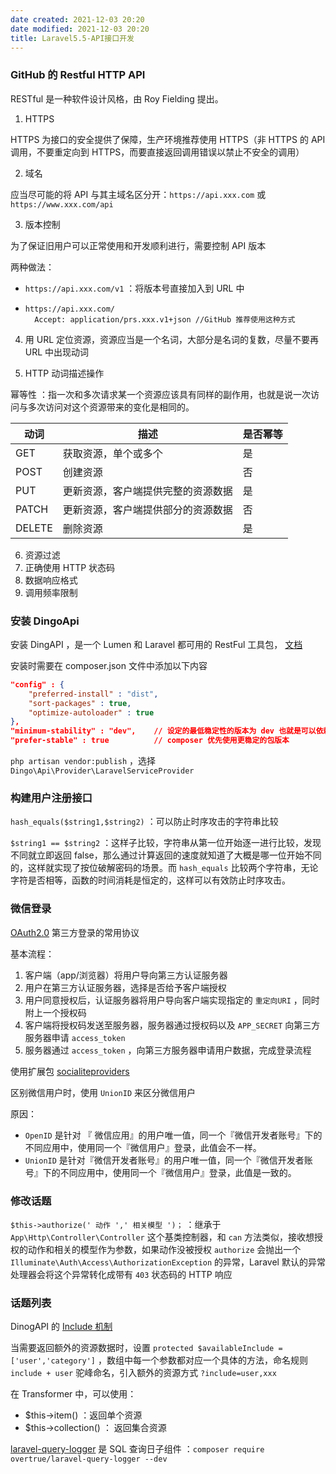 ```yaml
---
date created: 2021-12-03 20:20
date modified: 2021-12-03 20:20
title: Laravel5.5-API接口开发
---
```

### GitHub 的 Restful HTTP API

RESTful 是一种软件设计风格，由 Roy Fielding 提出。

1. HTTPS

HTTPS 为接口的安全提供了保障，生产环境推荐使用 HTTPS（非 HTTPS 的 API 调用，不要重定向到 HTTPS，而要直接返回调用错误以禁止不安全的调用）

2. 域名

应当尽可能的将 API 与其主域名区分开：`https://api.xxx.com` 或 `https://www.xxx.com/api`

3. 版本控制

为了保证旧用户可以正常使用和开发顺利进行，需要控制 API 版本

两种做法：

- `https://api.xxx.com/v1` ：将版本号直接加入到 URL 中

- ```
  https://api.xxx.com/
  	Accept: application/prs.xxx.v1+json	//GitHub 推荐使用这种方式
  ```
4. 用 URL 定位资源，资源应当是一个名词，大部分是名词的复数，尽量不要再 URL 中出现动词

5. HTTP 动词描述操作

幂等性 ：指一次和多次请求某一个资源应该具有同样的副作用，也就是说一次访问与多次访问对这个资源带来的变化是相同的。

| 动词   | 描述                               | 是否幂等 |
| ------ | ---------------------------------- | -------- |
| GET    | 获取资源，单个或多个               | 是       |
| POST   | 创建资源                           | 否       |
| PUT    | 更新资源，客户端提供完整的资源数据 | 是       |
| PATCH  | 更新资源，客户端提供部分的资源数据 | 否       |
| DELETE | 删除资源                           | 是       |

6. 资源过滤
7. 正确使用 HTTP 状态码
8. 数据响应格式
9. 调用频率限制

### 安装 DingoApi

安装 DingAPI ，是一个 Lumen 和 Laravel 都可用的 RestFul 工具包， [文档](https://github.com/liyu001989/dingo-api-wiki-zh/blob/master/API-Blueprint-Documentation.md) 

安装时需要在 composer.json 文件中添加以下内容

```json
"config" : {
    "preferred-install" : "dist",
    "sort-packages" : true,
    "optimize-autoloader" : true
},
"minimum-stability" : "dev",	// 设定的最低稳定性的版本为 dev 也就是可以依赖开发版本的扩展
"prefer-stable" : true			// composer 优先使用更稳定的包版本
```

`php artisan vendor:publish` ，选择 `Dingo\Api\Provider\LaravelServiceProvider`

### 构建用户注册接口

`hash_equals($string1,$string2)` ：可以防止时序攻击的字符串比较

`$string1 == $string2` ：这样子比较，字符串从第一位开始逐一进行比较，发现不同就立即返回 false，那么通过计算返回的速度就知道了大概是哪一位开始不同的，这样就实现了按位破解密码的场景。而 `hash_equals` 比较两个字符串，无论字符是否相等，函数的时间消耗是恒定的，这样可以有效防止时序攻击。

### 微信登录

[OAuth2.0](http://www.ruanyifeng.com/blog/2014/05/oauth_2_0.html) 第三方登录的常用协议

基本流程：

1. 客户端（app/浏览器）将用户导向第三方认证服务器
2. 用户在第三方认证服务器，选择是否给予客户端授权
3. 用户同意授权后，认证服务器将用户导向客户端实现指定的 `重定向URI` ，同时附上一个授权码
4. 客户端将授权码发送至服务器，服务器通过授权码以及 `APP_SECRET` 向第三方服务器申请 `access_token`
5. 服务器通过 `access_token` ，向第三方服务器申请用户数据，完成登录流程

使用扩展包 [socialiteproviders](https://socialiteproviders.github.io/) 

区别微信用户时，使用 `UnionID` 来区分微信用户

原因：

- `OpenID` 是针对 『 微信应用』的用户唯一值，同一个『微信开发者账号』下的不同应用中，使用同一个『微信用户』登录，此值会不一样。
- `UnionID` 是针对『微信开发者账号』的用户唯一值，同一个『微信开发者账号』下的不同应用中，使用同一个『微信用户』登录，此值是一致的。

### 修改话题

`$this->authorize(' 动作 ',' 相关模型 ')；` ：继承于 `App\Http\Controller\Controller` 这个基类控制器，和 `can` 方法类似，接收想授权的动作和相关的模型作为参数，如果动作没被授权 `authorize` 会抛出一个 `Illuminate\Auth\Access\AuthorizationException` 的异常，Laravel 默认的异常处理器会将这个异常转化成带有 `403` 状态码的 HTTP 响应

### 话题列表

DinogAPI 的 [Include 机制](https://laravel-china.org/courses/laravel-advance-training-5.5/923/list-of-posts)

当需要返回额外的资源数据时，设置 `protected $availableInclude = ['user','category']` ，数组中每一个参数都对应一个具体的方法，命名规则 `include + user` 驼峰命名，引入额外的资源方式 `?include=user,xxx`  

在 Transformer 中，可以使用：

- $this->item() ：返回单个资源
- $this->collection() ： 返回集合资源

[laravel-query-logger](https://github.com/overtrue/laravel-query-logger) 是 SQL 查询日子组件 ：`composer require overtrue/laravel-query-logger --dev`
